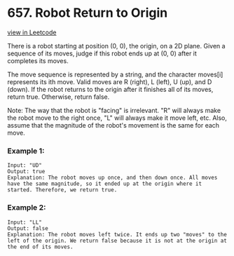 # 657. Robot Return to Origin
[view in Leetcode](https://leetcode.com/problems/robot-return-to-origin/)

There is a robot starting at position (0, 0), the origin, on a 2D plane. Given a sequence of its moves, judge if this robot ends up at (0, 0) after it completes its moves.

The move sequence is represented by a string, and the character moves[i] represents its ith move. Valid moves are R (right), L (left), U (up), and D (down). If the robot returns to the origin after it finishes all of its moves, return true. Otherwise, return false.

Note: The way that the robot is "facing" is irrelevant. "R" will always make the robot move to the right once, "L" will always make it move left, etc. Also, assume that the magnitude of the robot's movement is the same for each move.

### Example 1:

    Input: "UD"
    Output: true 
    Explanation: The robot moves up once, and then down once. All moves have the same magnitude, so it ended up at the origin where it started. Therefore, we return true.
 
### Example 2:

    Input: "LL"
    Output: false
    Explanation: The robot moves left twice. It ends up two "moves" to the left of the origin. We return false because it is not at the origin at the end of its moves.
